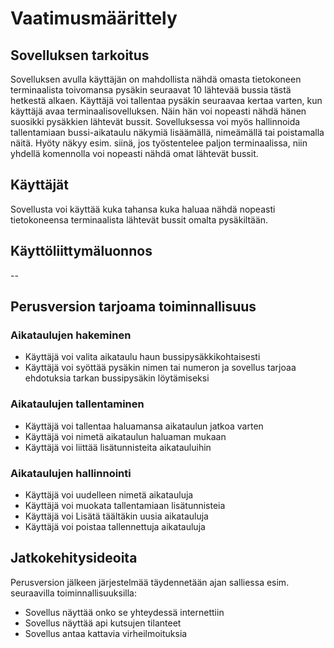 <h1>Vaatimusmäärittely</h1>

<h2>Sovelluksen tarkoitus</h2>

<p>Sovelluksen avulla käyttäjän on mahdollista nähdä omasta tietokoneen terminaalista toivomansa pysäkin seuraavat 10 lähtevää bussia tästä hetkestä alkaen. Käyttäjä voi tallentaa pysäkin seuraavaa kertaa varten, kun käyttäjä avaa terminaalisovelluksen. Näin hän voi nopeasti nähdä hänen suosikki pysäkkien lähtevät bussit. Sovelluksessa voi myös hallinnoida tallentamiaan bussi-aikataulu näkymiä lisäämällä, nimeämällä tai poistamalla näitä. Hyöty näkyy esim. siinä, jos työstentelee paljon terminaalissa, niin yhdellä komennolla voi nopeasti nähdä omat lähtevät bussit.</p>

<h2>Käyttäjät</h2>
<p>Sovellusta voi käyttää kuka tahansa kuka haluaa nähdä nopeasti tietokoneensa terminaalista lähtevät bussit omalta pysäkiltään.</p>

<h2>Käyttöliittymäluonnos</h2>
<p>--</p>


<h2>Perusversion tarjoama toiminnallisuus</h2>
<h3>Aikataulujen hakeminen</h3>
<ul>
    <li>Käyttäjä voi valita aikataulu haun bussipysäkkikohtaisesti</li>
    <li>Käyttäjä voi syöttää pysäkin nimen tai numeron ja sovellus tarjoaa ehdotuksia tarkan bussipysäkin löytämiseksi</li>
</ul>
<h3>Aikataulujen tallentaminen</h3>
<ul>
    <li>Käyttäjä voi tallentaa haluamansa aikataulun jatkoa varten</li>
    <li>Käyttäjä voi nimetä aikataulun haluaman mukaan</li>
    <li>Käyttäjä voi liittää lisätunnisteita aikatauluihin</li>
</ul>
<h3>Aikataulujen hallinnointi</h3>
<ul>
    <li>Käyttäjä voi uudelleen nimetä aikatauluja</li>
    <li>Käyttäjä voi muokata tallentamiaan lisätunnisteia</li>
    <li>Käyttäjä voi Lisätä täältäkin uusia aikatauluja</li>
    <li>Käyttäjä voi poistaa tallennettuja aikatauluja</li>
</ul>

<h2>Jatkokehitysideoita</h2>
<p>Perusversion jälkeen järjestelmää täydennetään ajan salliessa esim. seuraavilla toiminnallisuuksilla:</p>

<ul>
    <li>Sovellus näyttää onko se yhteydessä internettiin</li>
    <li>Sovellus näyttää api kutsujen tilanteet</li>
    <li>Sovellus antaa kattavia virheilmoituksia</li>
</ul>